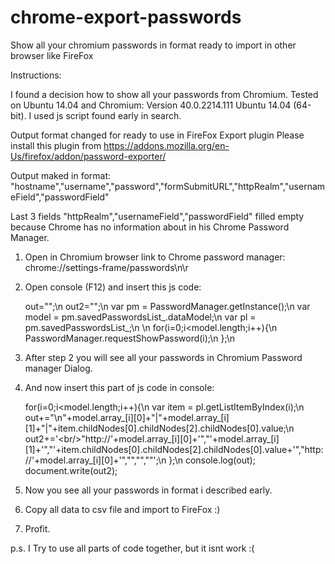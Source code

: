 # chrome-export-passwords
Show all your chromium passwords in format ready to import in other browser like FireFox

Instructions:

I found a decision how to show all your passwords from Chromium. Tested on Ubuntu 14.04 and Chromium: Version 40.0.2214.111 Ubuntu 14.04 (64-bit). I used js script found early in search.


Output format changed for ready to use in FireFox Export plugin 
Please install this plugin from https://addons.mozilla.org/en-Us/firefox/addon/password-exporter/

Output maked in format: 
"hostname","username","password","formSubmitURL","httpRealm","usernameField","passwordField"

Last 3 fields "httpRealm","usernameField","passwordField" filled empty because Chrome has no information about in his Chrome Password Manager.


1. Open in Chromium browser link to Chrome password manager: chrome://settings-frame/passwords\n\r

2. Open console (F12) and insert this js code:

    out="";\n
    out2="";\n
    var pm = PasswordManager.getInstance();\n
    var model = pm.savedPasswordsList_.dataModel;\n
    var pl = pm.savedPasswordsList_;\n
    \n
    for(i=0;i&lt;model.length;i++){\n
       PasswordManager.requestShowPassword(i);\n
    };\n

3. After step 2 you will see all your passwords in Chromium Password manager Dialog.

4. And now insert this part of js code in console:

    for(i=0;i&lt;model.length;i++){\n
    var item = pl.getListItemByIndex(i);\n
    out+="\n"+model.array_[i][0]+"|"+model.array_[i][1]+"|"+item.childNodes[0].childNodes[2].childNodes[0].value;\n
    out2+='&lt;br/&gt;"http://'+model.array_[i][0]+'","'+model.array_[i][1]+'","'+item.childNodes[0].childNodes[2].childNodes[0].value+'","http://'+model.array_[i][0]+'","","",""';\n
    };\n
    console.log(out);
    document.write(out2);

5. Now you see all your passwords in format i described early.

6. Copy all data to csv file and import to FireFox :)

7. Profit.

p.s. I Try to use all parts of code together, but it isnt work :(
